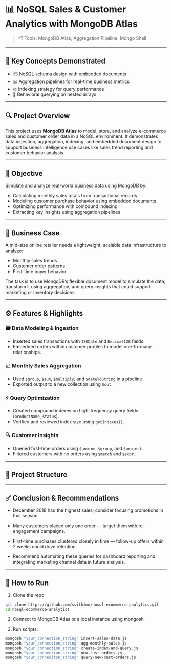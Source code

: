 # 📊 NoSQL Sales & Customer Analytics with MongoDB Atlas

> 🗂️ Tools: MongoDB Atlas, Aggregation Pipeline, Mongo Shell

---

## 🧠 Key Concepts Demonstrated

- 📦 NoSQL schema design with embedded documents  
- 📊 Aggregation pipelines for real-time business metrics  
- ⚙️ Indexing strategy for query performance  
- 🔎 Behavioral querying on nested arrays  

---

## 🔍 Project Overview

This project uses **MongoDB Atlas** to model, store, and analyze e-commerce sales and customer order data in a NoSQL environment. It demonstrates data ingestion, aggregation, indexing, and embedded document design to support business intelligence use cases like sales trend reporting and customer behavior analysis.

---

## 🎯 Objective

Simulate and analyze real-world business data using MongoDB by:
- Calculating monthly sales totals from transactional records  
- Modeling customer purchase behavior using embedded documents  
- Optimizing performance with compound indexing  
- Extracting key insights using aggregation pipelines  

---

## 🧩 Business Case

A mid-size online retailer needs a lightweight, scalable data infrastructure to analyze:
- Monthly sales trends
- Customer order patterns
- First-time buyer behavior

The task is to use MongoDB’s flexible document model to simulate the data, transform it using aggregation, and query insights that could support marketing or inventory decisions.

---

## ⚙️ Features & Highlights

### 🗃️ Data Modeling & Ingestion
- Inserted sales transactions with `ISODate` and `Decimal128` fields.
- Embedded orders within customer profiles to model one-to-many relationships.

### 📈 Monthly Sales Aggregation
- Used `$group`, `$sum`, `$multiply`, and `$dateToString` in a pipeline.
- Exported output to a new collection using `$out`.

### ⚡ Query Optimization
- Created compound indexes on high-frequency query fields (`productName`, `status`).
- Verified and reviewed index size using `getIndexes()`.

### 🔍 Customer Insights
- Queried first-time orders using `$unwind`, `$group`, and `$project`.
- Filtered customers with no orders using `$match` and `$expr`.

---

## 📁 Project Structure

---

## ✅ Conclusion & Recommendations
- December 2018 had the highest sales; consider focusing promotions in that season.

- Many customers placed only one order — target them with re-engagement campaigns.

- First-time purchases clustered closely in time — follow-up offers within 2 weeks could drive retention.

- Recommend automating these queries for dashboard reporting and integrating marketing channel data in future analysis.

---

## 🧪 How to Run
1. Clone the repo
```bash
git clone https://github.com/ssithimo/nosql-ecommerce-analytics.git
cd nosql-ecommerce-analytics
```

2. Connect to MongoDB Atlas or a local instance using mongosh

3. Run scripts:
```bash
mongosh "your_connection_string" insert-sales-data.js
mongosh "your_connection_string" agg-monthly-sales.js
mongosh "your_connection_string" create-index-and-query.js
mongosh "your_connection_string" new-cust-orders.js
mongosh "your_conneciton_string" query-new-cust-orders.js
```
